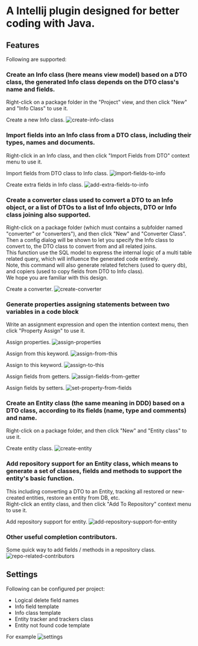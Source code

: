 # A Intellij plugin designed for better coding with Java.

## Features

Following are supported:

### Create an Info class (here means view model) based on a DTO class, the generated Info class depends on the DTO class's name and fields.  

Right-click on a package folder in the "Project" view, and then click "New" and "Info Class" to use it.  

Create a new Info class.
![create-info-class](images/create-info-class.gif)

### Import fields into an Info class from a DTO class, including their types, names and documents.  

Right-click in an Info class, and then click "Import Fields from DTO" context menu to use it.  

Import fields from DTO class to Info class.
![import-fields-to-info](images/import-fields-to-info.gif)

Create extra fields in Info class.
![add-extra-fields-to-info](images/add-extra-fields-to-info.gif)

### Create a converter class used to convert a DTO to an Info object, or a list of DTOs to a list of Info objects, DTO or Info class joining also supported.  

Right-click on a package folder (which must contains a subfolder named "converter" or "converters"), and then click "New" and "Converter Class".  
Then a config dialog will be shown to let you specify the Info class to convert to, the DTO class to convert from and all related joins.  
This function use the SQL model to express the internal logic of a multi table related query, which will influence the generated code entirely.  
Note, this command will also generate related fetchers (used to query db), and copiers (used to copy fields from DTO to Info class).  
We hope you are familiar with this design.

Create a converter.
![create-converter](images/create-converter.gif)

### Generate properties assigning statements between two variables in a code block

Write an assignment expression and open the intention context menu, then click "Property Assign" to use it.

Assign properties.
![assign-properties](images/assign-properties.gif)

Assign from this keyword.
![assign-from-this](images/assign-from-this.gif)

Assign to this keyword.
![assign-to-this](images/assign-to-this.gif)

Assign fields from getters.
![assign-fields-from-getter](images/assign-fields-from-getter.gif)

Assign fields by setters.
![set-property-from-fields](images/set-property-from-fields.gif)

### Create an Entity class (the same meaning in DDD) based on a DTO class, according to its fields (name, type and comments) and name.  

Right-click on a package folder, and then click "New" and "Entity class" to use it.

Create entity class.
![create-entity](images/create-entity.gif)

### Add repository support for an Entity class, which means to generate a set of classes, fields and methods to support the entity's basic function.  

This including converting a DTO to an Entity, tracking all restored or new-created entities, restore an entity from DB, etc.  
Right-click an entity class, and then click "Add To Repository" context menu to use it.

Add repository support for entity.
![add-repository-support-for-entity](images/add-repository-support-for-entity.gif)

### Other useful completion contributors.

Some quick way to add fields / methods in a repository class.
![repo-related-contributors](images/repo-related-contributors.gif)

## Settings

Following can be configured per project:

* Logical delete field names
* Info field template
* Info class template
* Entity tracker and trackers class
* Entity not found code template

For example
![settings](images/settings.gif)
